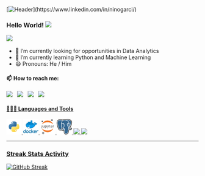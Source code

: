   [![Header](https://github.com/ninogarcia/ninogarcia/assets/7455410/8f8842c6-f311-4bc1-bf17-d40b778cc235"Header")](https://www.linkedin.com/in/ninogarci/)
  
  ### Hello World!  <img src="https://github.com/sciencepal/sciencepal/blob/master/assets/Hi.gif" width="29px">
  ![](https://komarev.com/ghpvc/?username=ninogarcia&label=Profile%20Visits&color=blue&style=for-the-badge)
  
  
  - 🔭 I’m currently looking for opportunities in Data Analytics
  - 🌱 I’m currently learning Python and Machine Learning
  - 😄 Pronouns: He / Him

  
  #### 📫 How to reach me:
  
  [<img src="https://github.com/sciencepal/sciencepal/blob/master/assets/discord-round.svg" width="3.5%"/>](https://discordapp.com/users/292214901596880898)  &nbsp; [<img src="https://img.icons8.com/color/48/000000/linkedin.png" width="3.5%"/>](https://www.linkedin.com/in/ninogarci/)  &nbsp; [<img src="https://github.com/ninogarcia/ninogarcia/assets/7455410/735dc301-cb31-4c8b-ba1b-035fa304ac84" width="3.5%"/>](https://www.upwork.com/freelancers/~01dd78612ac234aadd) &nbsp; <a href="mailto:frostnino@gmail.com"> <img src="https://img.icons8.com/fluent/48/000000/gmail.png" width="3.5%"/> 

  #### 👨🏻‍💻 Languages and Tools <br />
  <code><img height="40" src="https://raw.githubusercontent.com/github/explore/80688e429a7d4ef2fca1e82350fe8e3517d3494d/topics/python/python.png"></code>
  <code><img height="40" src="https://raw.githubusercontent.com/github/explore/80688e429a7d4ef2fca1e82350fe8e3517d3494d/topics/docker/docker.png"></code>
  <code><img height="40" src="https://raw.githubusercontent.com/github/explore/80688e429a7d4ef2fca1e82350fe8e3517d3494d/topics/jupyter-notebook/jupyter-notebook.png"></code>
  <code><img height="40" src="https://raw.githubusercontent.com/github/explore/80688e429a7d4ef2fca1e82350fe8e3517d3494d/topics/postgresql/postgresql.png"></code>
  <code><img height="40" src="https://github.com/ninogarcia/ninogarcia/assets/7455410/19bf07ad-7060-46c4-97cf-4394519b8488"></code>
  <code><img height="40" src="https://github.com/ninogarcia/ninogarcia/assets/7455410/d337105b-20f5-46d5-b34b-55ed685e3309"></code>



---
### Streak Stats Activity

[![GitHub Streak](https://streak-stats.demolab.com/?user=ninogarcia)](https://git.io/streak-stats)


